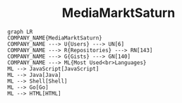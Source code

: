 <h1 align="center">MediaMarktSaturn</h1>

```mermaid
graph LR
COMPANY_NAME{MediaMarktSaturn}
COMPANY_NAME ---> U{Users} ---> UN[6]
COMPANY_NAME ---> R{Repositories} ---> RN[143]
COMPANY_NAME ---> G{Gists} ---> GN[140]
COMPANY_NAME ---> ML{Most Used<br>Languages}
ML --> JavaScript[JavaScript]
ML --> Java[Java]
ML --> Shell[Shell]
ML --> Go[Go]
ML --> HTML[HTML]
```
